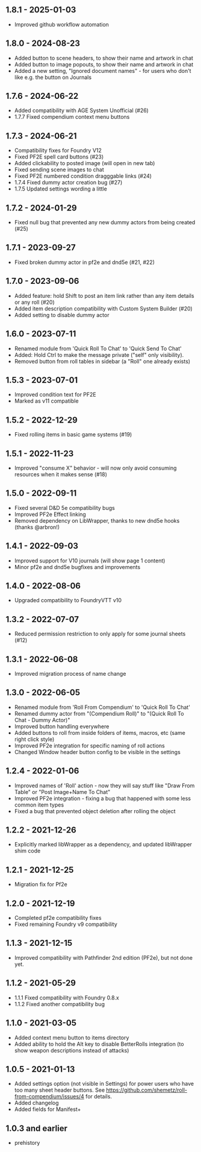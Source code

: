 ## 1.8.1 - 2025-01-03
- Improved github workflow automation

## 1.8.0 - 2024-08-23
- Added button to scene headers, to show their name and artwork in chat
- Added button to image popouts, to show their name and artwork in chat
- Added a new setting, "Ignored document names" - for users who don't like e.g. the button on Journals

## 1.7.6 - 2024-06-22
- Added compatibility with AGE System Unofficial (#26)
- 1.7.7 Fixed compendium context menu buttons

## 1.7.3 - 2024-06-21
- Compatibility fixes for Foundry V12
- Fixed PF2E spell card buttons (#23)
- Added clickability to posted image (will open in new tab)
- Fixed sending scene images to chat
- Fixed PF2E numbered condition dragggable links (#24)
- 1.7.4 Fixed dummy actor creation bug (#27)
- 1.7.5 Updated settings wording a little

## 1.7.2 - 2024-01-29
- Fixed null bug that prevented any new dummy actors from being created (#25)

## 1.7.1 - 2023-09-27
- Fixed broken dummy actor in pf2e and dnd5e (#21, #22)

## 1.7.0 - 2023-09-06
- Added feature: hold Shift to post an item link rather than any item details or any roll (#20)
- Added item description compatibility with Custom System Builder (#20)
- Added setting to disable dummy actor

## 1.6.0 - 2023-07-11
- Renamed module from 'Quick Roll To Chat' to 'Quick Send To Chat'
- Added: Hold Ctrl to make the message private ("self" only visibility).
- Removed button from roll tables in sidebar (a "Roll" one already exists)

## 1.5.3 - 2023-07-01
- Improved condition text for PF2E
- Marked as v11 compatible

## 1.5.2 - 2022-12-29
- Fixed rolling items in basic game systems (#19)

## 1.5.1 - 2022-11-23
- Improved "consume X" behavior - will now only avoid consuming resources when it makes sense (#18)

## 1.5.0 - 2022-09-11
- Fixed several D&D 5e compatibility bugs
- Improved PF2e Effect linking
- Removed dependency on LibWrapper, thanks to new dnd5e hooks (thanks @arbron!)

## 1.4.1 - 2022-09-03
- Improved support for V10 journals (will show page 1 content)
- Minor pf2e and dnd5e bugfixes and improvements

## 1.4.0 - 2022-08-06
- Upgraded compatibility to FoundryVTT v10

## 1.3.2 - 2022-07-07
- Reduced permission restriction to only apply for some journal sheets (#12)

## 1.3.1 - 2022-06-08
- Improved migration process of name change

## 1.3.0 - 2022-06-05
- Renamed module from 'Roll From Compendium' to 'Quick Roll To Chat'
- Renamed dummy actor from "(Compendium Roll)" to "(Quick Roll To Chat - Dummy Actor)"
- Improved button handling everywhere
- Added buttons to roll from inside folders of items, macros, etc (same right click style)
- Improved PF2e integration for specific naming of roll actions
- Changed Window header button config to be visible in the settings

## 1.2.4 - 2022-01-06
- Improved names of 'Roll' action - now they will say stuff like "Draw From Table" or "Post Image+Name To Chat"
- Improved PF2e integration - fixing a bug that happened with some less common item types
- Fixed a bug that prevented object deletion after rolling the object

## 1.2.2 - 2021-12-26
- Explicitly marked libWrapper as a dependency, and updated libWrapper shim code

## 1.2.1 - 2021-12-25
- Migration fix for Pf2e 

## 1.2.0 - 2021-12-19
- Completed pf2e compatibility fixes 
- Fixed remaining Foundry v9 compatibility 

## 1.1.3 - 2021-12-15
- Improved compatibility with Pathfinder 2nd edition (PF2e), but not done yet.

## 1.1.2 - 2021-05-29
- 1.1.1 Fixed compatibility with Foundry 0.8.x
- 1.1.2 Fixed another compatibility bug

## 1.1.0 - 2021-03-05
- Added context menu button to items directory
- Added ability to hold the Alt key to disable BetterRolls integration (to show weapon descriptions instead of attacks)

## 1.0.5 - 2021-01-13
- Added settings option (not visible in Settings) for power users who have too many sheet header buttons.
See https://github.com/shemetz/roll-from-compendium/issues/4 for details.
- Added changelog
- Added fields for Manifest+

## 1.0.3 and earlier
- prehistory
